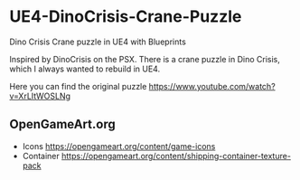 # UE4-DinoCrisis-Crane-Puzzle

Dino Crisis Crane puzzle in UE4 with Blueprints

Inspired by DinoCrisis on the PSX. There is a crane puzzle in Dino Crisis, which I always wanted to rebuild in UE4.

Here you can find the original puzzle https://www.youtube.com/watch?v=XrLItWOSLNg

## OpenGameArt.org

- Icons https://opengameart.org/content/game-icons
- Container https://opengameart.org/content/shipping-container-texture-pack
